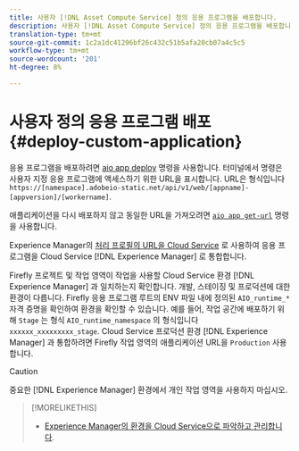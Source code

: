```yaml
---
title: 사용자 [!DNL Asset Compute Service] 정의 응용 프로그램을 배포합니다.
description: 사용자 [!DNL Asset Compute Service] 정의 응용 프로그램을 배포합니다.
translation-type: tm+mt
source-git-commit: 1c2a1dc41296bf26c432c51b5afa20cb07a4c5c5
workflow-type: tm+mt
source-wordcount: '201'
ht-degree: 8%

---
```



# 사용자 정의 응용 프로그램 배포 {#deploy-custom-application}

응용 프로그램을 배포하려면 [aio app deploy](https://github.com/adobe/aio-cli#aio-appdeploy) 명령을 사용합니다. 터미널에서 명령은 사용자 지정 응용 프로그램에 액세스하기 위한 URL을 표시합니다. URL은 형식입니다 `https://[namespace].adobeio-static.net/api/v1/web/[appname]-[appversion]/[workername]`.

애플리케이션을 다시 배포하지 않고 동일한 URL을 가져오려면 [`aio app get-url`](https://github.com/adobe/aio-cli#aio-appget-url-action) 명령을 사용합니다.

Experience Manager의 [처리 프로필의 URL을 Cloud Service](https://docs.adobe.com/content/help/ko-KR/experience-manager-cloud-service/assets/manage/asset-microservices-configure-and-use.html) 로 사용하여 응용 프로그램을 Cloud Service [!DNL Experience Manager] 로 통합합니다.

Firefly 프로젝트 및 작업 영역이 작업을 사용할 Cloud Service 환경 [!DNL Experience Manager] 과 일치하는지 확인합니다. 개발, 스테이징 및 프로덕션에 대한 환경이 다릅니다. Firefly 응용 프로그램 루트의 ENV 파일 내에 정의된 `AIO_runtime_*` 자격 증명을 확인하여 환경을 확인할 수 있습니다. 예를 들어, 작업 공간에 배포하기 위해 `Stage` 는 형식 `AIO_runtime_namespace` 의 형식입니다 `xxxxxx_xxxxxxxxx_stage`. Cloud Service 프로덕션 환경 [!DNL Experience Manager] 과 통합하려면 Firefly 작업 영역의 애플리케이션 URL을 `Production` 사용합니다.

>[!CAUTION]
>
>중요한 [!DNL Experience Manager] 환경에서 개인 작업 영역을 사용하지 마십시오.

>[!MORELIKETHIS]
>
>* [Experience Manager의 환경을 Cloud Service으로 파악하고 관리합니다](https://docs.adobe.com/content/help/ko-KR/experience-manager-cloud-service/implementing/using-cloud-manager/manage-environments.html).

